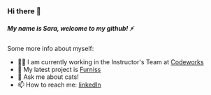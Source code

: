 ### Hi there 👋

<!--
**sarasamain/sarasamain** is a ✨ _special_ ✨ repository because its `README.md` (this file) appears on your GitHub profile.
-->
##### My name is Sara, welcome to my github! ⚡ 

Some more info about myself:
- 👩‍💻 I am currently working in the Instructor's Team at [Codeworks](https://codeworks.me/)
- 🔭 My latest project is [Furniss](https://github.com/sarasamain/Furniss-FrontEnd)
- 💬 Ask me about cats!
- 📫 How to reach me: [linkedIn](https://www.linkedin.com/in/sara-samain/)
